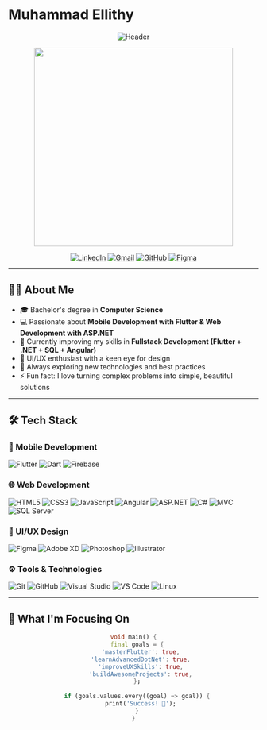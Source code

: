 # Muhammad Ellithy

<div align="center">
  
  ![Header](https://capsule-render.vercel.app/api?type=waving&color=gradient&height=200&section=header&text=Muhammad%20Ellithy&fontSize=50&fontAlignY=35&animation=fadeIn&desc=Software%20Developer%20|%20Flutter%20&%20.NET%20Enthusiast&descAlignY=55)
  
  <img src="https://media.giphy.com/media/qgQUggAC3Pfv687qPC/giphy.gif" width="400"/>
  
  [![LinkedIn](https://img.shields.io/badge/-LinkedIn-0A66C2?style=for-the-badge&logo=linkedin&logoColor=white)](https://www.linkedin.com/in/muhammad-ellithy-088101251)
  [![Gmail](https://img.shields.io/badge/-Gmail-D14836?style=for-the-badge&logo=gmail&logoColor=white)](mailto:midoelethey@gmail.com)
  [![GitHub](https://img.shields.io/badge/-GitHub-181717?style=for-the-badge&logo=github&logoColor=white)](https://github.com/Ellithyy)
  [![Figma](https://img.shields.io/badge/-Figma-F24E1E?style=for-the-badge&logo=figma&logoColor=white)](https://www.figma.com/@MuhammadEllithy)
  
</div>

---

## 👨‍💻 About Me

- 🎓 Bachelor's degree in **Computer Science**
- 💻 Passionate about **Mobile Development with Flutter & Web Development with ASP.NET**
- 🌱 Currently improving my skills in **Fullstack Development (Flutter + .NET + SQL + Angular)**
- 🎨 UI/UX enthusiast with a keen eye for design
- 🚀 Always exploring new technologies and best practices
- ⚡ Fun fact: I love turning complex problems into simple, beautiful solutions

---

## 🛠️ Tech Stack

### 📱 Mobile Development
![Flutter](https://img.shields.io/badge/-Flutter-02569B?style=flat-square&logo=flutter&logoColor=white)
![Dart](https://img.shields.io/badge/-Dart-0175C2?style=flat-square&logo=dart&logoColor=white)
![Firebase](https://img.shields.io/badge/-Firebase-FFCA28?style=flat-square&logo=firebase&logoColor=black)

### 🌐 Web Development
![HTML5](https://img.shields.io/badge/-HTML5-E34F26?style=flat-square&logo=html5&logoColor=white)
![CSS3](https://img.shields.io/badge/-CSS3-1572B6?style=flat-square&logo=css3&logoColor=white)
![JavaScript](https://img.shields.io/badge/-JavaScript-F7DF1E?style=flat-square&logo=javascript&logoColor=black)
![Angular](https://img.shields.io/badge/-Angular-DD0031?style=flat-square&logo=angular&logoColor=white)
![ASP.NET](https://img.shields.io/badge/-ASP.NET-512BD4?style=flat-square&logo=dotnet&logoColor=white)
![C#](https://img.shields.io/badge/-C%23-239120?style=flat-square&logo=c-sharp&logoColor=white)
![MVC](https://img.shields.io/badge/-MVC-512BD4?style=flat-square&logo=dotnet&logoColor=white)
![SQL Server](https://img.shields.io/badge/-SQL%20Server-CC2927?style=flat-square&logo=microsoftsqlserver&logoColor=white)

### 🎨 UI/UX Design
![Figma](https://img.shields.io/badge/-Figma-F24E1E?style=flat-square&logo=figma&logoColor=white)
![Adobe XD](https://img.shields.io/badge/-Adobe%20XD-FF61F6?style=flat-square&logo=adobexd&logoColor=white)
![Photoshop](https://img.shields.io/badge/-Photoshop-31A8FF?style=flat-square&logo=adobephotoshop&logoColor=white)
![Illustrator](https://img.shields.io/badge/-Illustrator-FF9A00?style=flat-square&logo=adobeillustrator&logoColor=white)

### ⚙️ Tools & Technologies
![Git](https://img.shields.io/badge/-Git-F05032?style=flat-square&logo=git&logoColor=white)
![GitHub](https://img.shields.io/badge/-GitHub-181717?style=flat-square&logo=github&logoColor=white)
![Visual Studio](https://img.shields.io/badge/-Visual%20Studio-5C2D91?style=flat-square&logo=visual-studio&logoColor=white)
![VS Code](https://img.shields.io/badge/-VS%20Code-0078D4?style=flat-square&logo=visual-studio-code&logoColor=white)
![Linux](https://img.shields.io/badge/-Linux-FCC624?style=flat-square&logo=linux&logoColor=black)

---

## 🎯 What I'm Focusing On

<div align="center">
  
  ```dart
  void main() {
    final goals = {
      'masterFlutter': true,
      'learnAdvancedDotNet': true,
      'improveUXSkills': true,
      'buildAwesomeProjects': true,
    };
    
    if (goals.values.every((goal) => goal)) {
      print('Success! 🚀');
    }
  }
